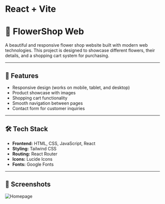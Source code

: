 # React + Vite

# 🌺 FlowerShop Web

A beautiful and responsive flower shop website built with modern web technologies. This project is designed to showcase different flowers, their details, and a shopping cart system for purchasing.

---

## 🚀 Features

- Responsive design (works on mobile, tablet, and desktop)
- Product showcase with images
- Shopping cart functionality
- Smooth navigation between pages
- Contact form for customer inquiries

---

## 🛠️ Tech Stack

- **Frontend:** HTML, CSS, JavaScript, React
- **Styling:** Tailwind CSS
- **Routing:** React Router
- **Icons:** Lucide Icons
- **Fonts:** Google Fonts

---

## 📸 Screenshots

![Homepage](src/assets/Screenshots/Home.png)
